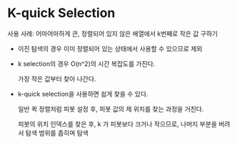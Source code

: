 # K-quick Selection

사용 사례: 어마어마하게 큰, 정렬되어 있지 않은 배열에서 k번째로 작은 값 구하기

- 이진 탐색의 경우 이미 정렬되어 있는 상태에서 사용할 수 있으므로 제외

- k selection의 경우 O(n^2)의 시간 복잡도를 가진다.

  가장 작은 값부터 찾아 나간다.

- k-quick selection을 사용하면 쉽게 찾을 수 있다.

  일반 퀵 정렬처럼 피봇 설정 후, 피봇 값의 제 위치를 찾는 과정을 거친다.

  피봇의 위치 인덱스를 찾은 후, k 가 피봇보다 크거나 작으므로, 나머지 부분을 버려서 탐색 범위를 좁히며 탐색